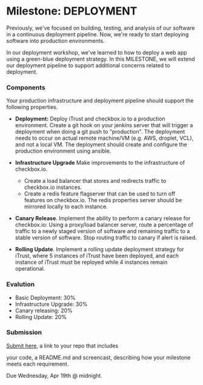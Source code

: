 # Milestone: DEPLOYMENT

Previously, we've focused on building, testing, and analysis of our software in a continuous deployment pipeline. Now, we're ready to start deploying software into production environments.

In our deployment workshop, we've learned to how to deploy a web app using a green-blue deployment strategy. In this MILESTONE, we will extend our deployment pipeline to support additional concerns related to deployment.

### Components

Your production infrastructure and deployment pipeline should support the following properties.

* **Deployment:** Deploy iTrust and checkbox.io to a production environment. Create a git hook on your jenkins server that will trigger a deployment when doing a git push to "production". The deployment needs to occur on actual remote machine/VM (e.g. AWS, droplet, VCL), and not a local VM. The deployment should create and configure the production environment using ansible.

* **Infrastructure Upgrade** Make improvements to the infrastructure of checkbox.io.
  - Create a load balancer that stores and redirects traffic to checkbox.io instances.
  - Create a redis feature flagserver that can be used to turn off features on checkbox.io. The redis properties server should be mirrored locally to each instance.
 
* **Canary Release**. Implement the ability to perform a canary release for checkbox.io: Using a proxy/load balancer server, route a percentage of traffic to a newly staged version of software and remaining traffic to a stable version of software. Stop routing traffic to canary if alert is raised.

* **Rolling Update**. Implement a rolling update deployment strategy for iTrust, where 5 instances of iTrust have been deployed, and each instance of iTrust must be reployed while 4 instances remain operational.

### Evalution

* Basic Deployment: 30%
* Infrastructure Upgrade: 30%
* Canary releasing: 20%
* Rolling Update: 20%

### Submission

[Submit here](https://goo.gl/forms/T0S379BageCgUYir2), a link to your repo that includes

your code, a README.md and screencast, describing how your milestone meets each requirement.

Due Wednesday, Apr 19th @ midnight.
